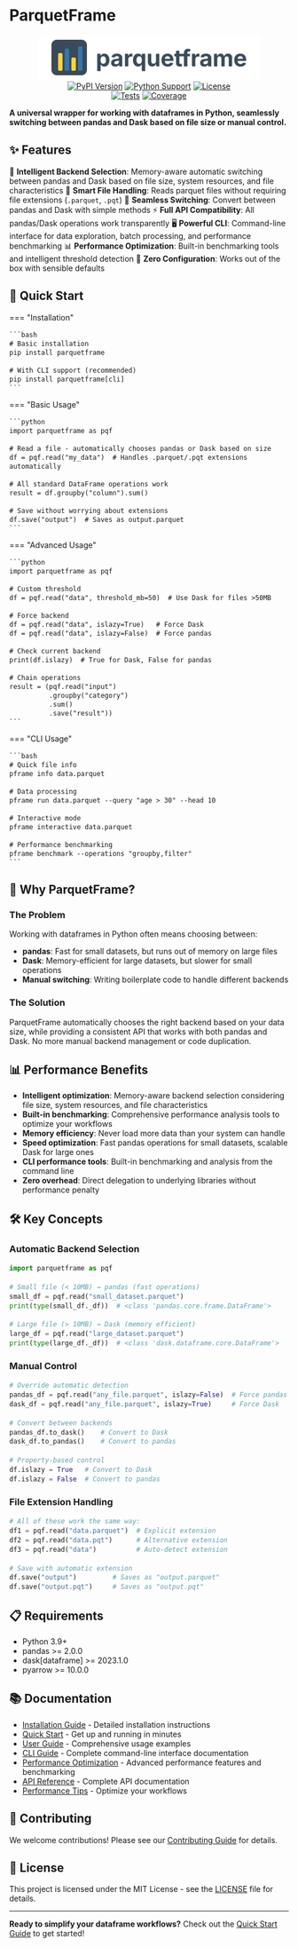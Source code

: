 # ParquetFrame

<div align="center">
  <img src="assets/logo.svg" alt="ParquetFrame Logo" width="400" style="max-width: 100%;">
</div>

<div align="center">
  <a href="https://pypi.org/project/parquetframe/"><img src="https://badge.fury.io/py/parquetframe.svg" alt="PyPI Version"></a>
  <a href="https://pypi.org/project/parquetframe/"><img src="https://img.shields.io/pypi/pyversions/parquetframe.svg" alt="Python Support"></a>
  <a href="https://github.com/leechristophermurray/parquetframe/blob/main/LICENSE"><img src="https://img.shields.io/github/license/leechristophermurray/parquetframe.svg" alt="License"></a>
  <br>
  <a href="https://github.com/leechristophermurray/parquetframe/actions"><img src="https://github.com/leechristophermurray/parquetframe/workflows/Tests/badge.svg" alt="Tests"></a>
  <a href="https://codecov.io/gh/leechristophermurray/parquetframe"><img src="https://codecov.io/gh/leechristophermurray/parquetframe/branch/main/graph/badge.svg" alt="Coverage"></a>
</div>

**A universal wrapper for working with dataframes in Python, seamlessly switching between pandas and Dask based on file size or manual control.**

## ✨ Features

🚀 **Intelligent Backend Selection**: Memory-aware automatic switching between pandas and Dask based on file size, system resources, and file characteristics
📁 **Smart File Handling**: Reads parquet files without requiring file extensions (`.parquet`, `.pqt`)
🔄 **Seamless Switching**: Convert between pandas and Dask with simple methods
⚡ **Full API Compatibility**: All pandas/Dask operations work transparently
🖥️ **Powerful CLI**: Command-line interface for data exploration, batch processing, and performance benchmarking
📊 **Performance Optimization**: Built-in benchmarking tools and intelligent threshold detection
🎯 **Zero Configuration**: Works out of the box with sensible defaults

## 🚀 Quick Start

=== "Installation"

    ```bash
    # Basic installation
    pip install parquetframe

    # With CLI support (recommended)
    pip install parquetframe[cli]
    ```

=== "Basic Usage"

    ```python
    import parquetframe as pqf

    # Read a file - automatically chooses pandas or Dask based on size
    df = pqf.read("my_data")  # Handles .parquet/.pqt extensions automatically

    # All standard DataFrame operations work
    result = df.groupby("column").sum()

    # Save without worrying about extensions
    df.save("output")  # Saves as output.parquet
    ```

=== "Advanced Usage"

    ```python
    import parquetframe as pqf

    # Custom threshold
    df = pqf.read("data", threshold_mb=50)  # Use Dask for files >50MB

    # Force backend
    df = pqf.read("data", islazy=True)   # Force Dask
    df = pqf.read("data", islazy=False)  # Force pandas

    # Check current backend
    print(df.islazy)  # True for Dask, False for pandas

    # Chain operations
    result = (pqf.read("input")
              .groupby("category")
              .sum()
              .save("result"))
    ```

=== "CLI Usage"

    ```bash
    # Quick file info
    pframe info data.parquet

    # Data processing
    pframe run data.parquet --query "age > 30" --head 10

    # Interactive mode
    pframe interactive data.parquet

    # Performance benchmarking
    pframe benchmark --operations "groupby,filter"
    ```

## 🎯 Why ParquetFrame?

### The Problem

Working with dataframes in Python often means choosing between:

- **pandas**: Fast for small datasets, but runs out of memory on large files
- **Dask**: Memory-efficient for large datasets, but slower for small operations
- **Manual switching**: Writing boilerplate code to handle different backends

### The Solution

ParquetFrame automatically chooses the right backend based on your data size, while providing a consistent API that works with both pandas and Dask. No more manual backend management or code duplication.

## 📊 Performance Benefits

- **Intelligent optimization**: Memory-aware backend selection considering file size, system resources, and file characteristics
- **Built-in benchmarking**: Comprehensive performance analysis tools to optimize your workflows
- **Memory efficiency**: Never load more data than your system can handle
- **Speed optimization**: Fast pandas operations for small datasets, scalable Dask for large ones
- **CLI performance tools**: Built-in benchmarking and analysis from the command line
- **Zero overhead**: Direct delegation to underlying libraries without performance penalty

## 🛠️ Key Concepts

### Automatic Backend Selection

```python
import parquetframe as pqf

# Small file (< 10MB) → pandas (fast operations)
small_df = pqf.read("small_dataset.parquet")
print(type(small_df._df))  # <class 'pandas.core.frame.DataFrame'>

# Large file (> 10MB) → Dask (memory efficient)
large_df = pqf.read("large_dataset.parquet")
print(type(large_df._df))  # <class 'dask.dataframe.core.DataFrame'>
```

### Manual Control

```python
# Override automatic detection
pandas_df = pqf.read("any_file.parquet", islazy=False)  # Force pandas
dask_df = pqf.read("any_file.parquet", islazy=True)     # Force Dask

# Convert between backends
pandas_df.to_dask()    # Convert to Dask
dask_df.to_pandas()    # Convert to pandas

# Property-based control
df.islazy = True   # Convert to Dask
df.islazy = False  # Convert to pandas
```

### File Extension Handling

```python
# All of these work the same way:
df1 = pqf.read("data.parquet")  # Explicit extension
df2 = pqf.read("data.pqt")      # Alternative extension
df3 = pqf.read("data")          # Auto-detect extension

# Save with automatic extension
df.save("output")         # Saves as "output.parquet"
df.save("output.pqt")     # Saves as "output.pqt"
```

## 📋 Requirements

- Python 3.9+
- pandas >= 2.0.0
- dask[dataframe] >= 2023.1.0
- pyarrow >= 10.0.0

## 📚 Documentation

- [Installation Guide](installation.md) - Detailed installation instructions
- [Quick Start](quickstart.md) - Get up and running in minutes
- [User Guide](usage.md) - Comprehensive usage examples
- [CLI Guide](cli/index.md) - Complete command-line interface documentation
- [Performance Optimization](tutorials/performance.md) - Advanced performance features and benchmarking
- [API Reference](api/core.md) - Complete API documentation
- [Performance Tips](performance.md) - Optimize your workflows

## 🤝 Contributing

We welcome contributions! Please see our [Contributing Guide](contributing.md) for details.

## 📄 License

This project is licensed under the MIT License - see the [LICENSE](https://github.com/leechristophermurray/parquetframe/blob/main/LICENSE) file for details.

---

**Ready to simplify your dataframe workflows?** Check out the [Quick Start Guide](quickstart.md) to get started!

